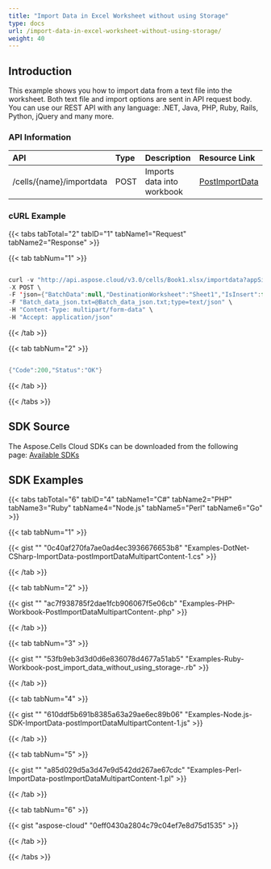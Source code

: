 ```yaml
---
title: "Import Data in Excel Worksheet without using Storage"
type: docs
url: /import-data-in-excel-worksheet-without-using-storage/
weight: 40
---
```


## **Introduction**
This example shows you how to import data from a text file into the worksheet. Both text file and import options are sent in API request body. You can use our REST API with any language: .NET, Java, PHP, Ruby, Rails, Python, jQuery and many more.
### **API Information**

|**API**|**Type**|**Description**|**Resource Link**|
| :- | :- | :- | :- |
|/cells/{name}/importdata|POST|Imports data into workbook|[PostImportData](https://apireference.aspose.cloud/cells/#/Workbook/PostImportData)|
### **cURL Example**
{{< tabs tabTotal="2" tabID="1" tabName1="Request" tabName2="Response" >}}

{{< tab tabNum="1" >}}

```java

curl -v "http://api.aspose.cloud/v3.0/cells/Book1.xlsx/importdata?appSid=xxxx&signature=xxxx" \
-X POST \
-F 'json={"BatchData":null,"DestinationWorksheet":"Sheet1","IsInsert":false,"ImportDataType":"BatchData","Source":{"FileSourceType":1,"FilePath":"Batch_data_json.txt"}};type=application/json' \
-F "Batch_data_json.txt=@Batch_data_json.txt;type=text/json" \
-H "Content-Type: multipart/form-data" \
-H "Accept: application/json"

```

{{< /tab >}}

{{< tab tabNum="2" >}}

```java

{"Code":200,"Status":"OK"}

```

{{< /tab >}}

{{< /tabs >}}
## **SDK Source**
The Aspose.Cells Cloud SDKs can be downloaded from the following page: [Available SDKs](/available-sdks/)
## **SDK Examples**
{{< tabs tabTotal="6" tabID="4" tabName1="C#" tabName2="PHP" tabName3="Ruby" tabName4="Node.js" tabName5="Perl" tabName6="Go" >}}

{{< tab tabNum="1" >}}

{{< gist "" "0c40af270fa7ae0ad4ec3936676653b8" "Examples-DotNet-CSharp-ImportData-postImportDataMultipartContent-1.cs" >}}

{{< /tab >}}

{{< tab tabNum="2" >}}

{{< gist "" "ac7f938785f2dae1fcb906067f5e06cb" "Examples-PHP-Workbook-PostImportDataMultipartContent-.php" >}}

{{< /tab >}}

{{< tab tabNum="3" >}}

{{< gist "" "53fb9eb3d3d0d6e836078d4677a51ab5" "Examples-Ruby-Workbook-post_import_data_without_using_storage-.rb" >}}

{{< /tab >}}

{{< tab tabNum="4" >}}

{{< gist "" "610ddf5b691b8385a63a29ae6ec89b06" "Examples-Node.js-SDK-ImportData-postImportDataMultipartContent-1.js" >}}

{{< /tab >}}

{{< tab tabNum="5" >}}

{{< gist "" "a85d029d5a3d47e9d542dd267ae67cdc" "Examples-Perl-ImportData-postImportDataMultipartContent-1.pl" >}}

{{< /tab >}}

{{< tab tabNum="6" >}}

{{< gist "aspose-cloud" "0eff0430a2804c79c04ef7e8d75d1535" >}}

{{< /tab >}}

{{< /tabs >}}
